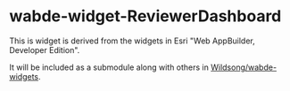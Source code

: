 # wabde-widget-ReviewerDashboard

This is widget is derived from the widgets in Esri "Web AppBuilder, Developer Edition".

It will be included as a submodule along with others in 
[Wildsong/wabde-widgets](https://github.com/Wildsong/wabde-widgets).

